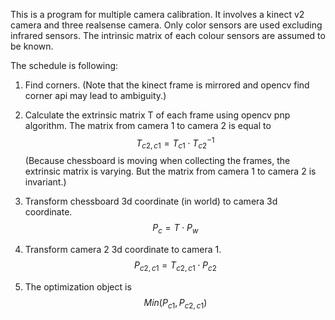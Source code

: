 This is a program for multiple camera calibration. It involves a kinect v2 camera and three realsense camera. Only color sensors are used excluding infrared sensors. The intrinsic matrix of each colour sensors are assumed to be known.

The schedule is following:

1. Find corners.  (Note that the kinect frame is mirrored and opencv find corner api may lead to ambiguity.) 

2. Calculate the extrinsic matrix T of each frame using opencv pnp algorithm.  The matrix from camera 1 to camera 2 is equal to 
   $$
   T_{c2,c1}=T_{c1}\cdot{}T_{c2}^{-1}
   $$
   (Because chessboard is moving when collecting the frames, the extrinsic matrix is varying. But the  matrix from camera 1 to camera 2 is invariant.)

3. Transform chessboard 3d coordinate (in world) to camera 3d coordinate.
   $$
   P_c=T\cdot{}P_w
   $$

4. Transform camera 2 3d coordinate to camera 1.
   $$
   P_{c2,c1}=T_{c2,c1}\cdot{}P_{c2}
   $$

5. The optimization object is 
   $$
   Min(P_{c1}, P_{c2,c1})
   $$
   

